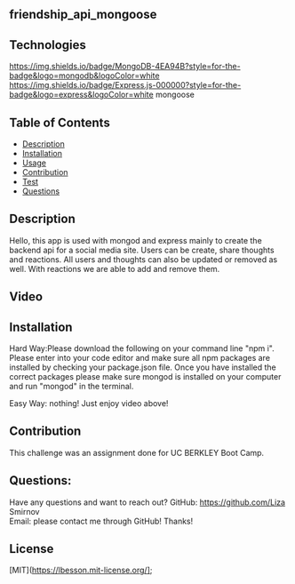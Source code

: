 ## friendship_api_mongoose


## Technologies
https://img.shields.io/badge/MongoDB-4EA94B?style=for-the-badge&logo=mongodb&logoColor=white
https://img.shields.io/badge/Express.js-000000?style=for-the-badge&logo=express&logoColor=white
mongoose

## Table of Contents
* [Description](#description)
* [Installation](#installation)
* [Usage](#usage)
* [Contribution](#contribution)
* [Test](#test)
* [Questions](#questions)

## Description
Hello, this app is used with mongod and express mainly to create the backend api for a social media site. Users can be create, share thoughts and reactions. All users and thoughts can also be updated or removed as well. With reactions we are able to add and remove them. 
## Video


## Installation
Hard Way:Please download the following on your command line "npm i". Please enter into your code editor and make sure all npm packages are installed by checking your package.json file. Once you have installed the correct packages please make sure mongod is installed on your computer and run "mongod" in the terminal. 

Easy Way: nothing! Just enjoy video above!

## Contribution
This challenge was an assignment done for UC BERKLEY Boot Camp. 

## Questions:
Have any questions and want to reach out?
GitHub: https://github.com/Liza Smirnov  
Email: please contact me through GitHub! Thanks!

## License
[MIT](https://lbesson.mit-license.org/];
